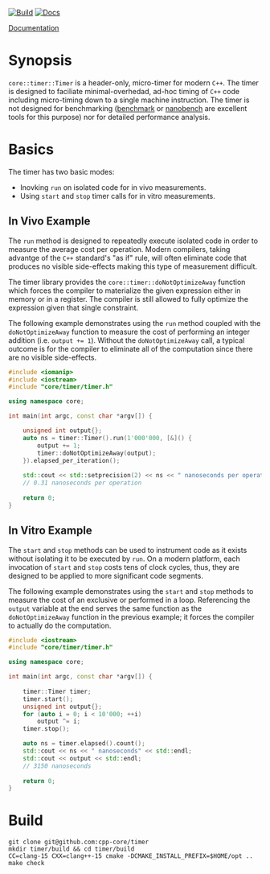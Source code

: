 [![Build](https://github.com/cpp-core/timer/actions/workflows/build.yaml/badge.svg)](https://github.com/cpp-core/timer/actions/workflows/build.yaml) [![Docs](https://github.com/cpp-core/timer/actions/workflows/docs.yaml/badge.svg)](https://github.com/cpp-core/timer/actions/workflows/docs.yaml)

[Documentation](https://cpp-core.github.io/timer/)

# Synopsis
`core::timer::Timer` is a header-only, micro-timer for modern
`C++`. The timer is designed to faciliate minimal-overhedad, ad-hoc
timing of `C++` code including micro-timing down to a single machine
instruction. The timer is not designed for benchmarking
([benchmark](https://github.com/google/benchmark) or
[nanobench](https://github.com/martinus/nanobench) are excellent tools
for this purpose) nor for detailed performance analysis.

# Basics
The timer has two basic modes:
- Inovking `run` on isolated code for in vivo measurements.
- Using `start` and `stop` timer calls for in vitro measurements.

## In Vivo Example
The `run` method is designed to repeatedly execute isolated code in
order to measure the average cost per operation. Modern compilers,
taking advantge of the `C++` standard's "as if" rule, will often
eliminate code that produces no visible side-effects making this type
of measurement difficult.

The timer library provides the `core::timer::doNotOptimizeAway`
function which forces the compiler to materialize the given expression
either in memory or in a register. The compiler is still allowed to
fully optimize the expression given that single constraint.

The following example demonstrates using the `run` method coupled with
the `doNotOptimizeAway` function to measure the cost of performing an
integer addition (i.e. `output += 1`). Without the `doNotOptimizeAway`
call, a typical outcome is for the compiler to eliminate all of the
computation since there are no visible side-effects.

```c++
#include <iomanip>
#include <iostream>
#include "core/timer/timer.h"

using namespace core;

int main(int argc, const char *argv[]) {

    unsigned int output{};
    auto ns = timer::Timer().run(1'000'000, [&]() {
	    output += 1;
	    timer::doNotOptimizeAway(output);
    }).elapsed_per_iteration();
    
    std::cout << std::setprecision(2) << ns << " nanoseconds per operation" << std::endl;
    // 0.31 nanoseconds per operation
	
    return 0;
}
```

## In Vitro Example
The `start` and `stop` methods can be used to instrument code as it
exists without isolating it to be executed by `run`. On a modern
platform, each invocation of `start` and `stop` costs tens of clock
cycles, thus, they are designed to be applied to more significant code
segments.

The following example demonstrates using the `start` and `stop`
methods to measure the cost of an exclusive or performed in a
loop. Referencing the `output` variable at the end serves the same
function as the `doNotOptimizeAway` function in the previous example;
it forces the compiler to actually do the computation.

```c++
#include <iostream>
#include "core/timer/timer.h"

using namespace core;

int main(int argc, const char *argv[]) {
    
    timer::Timer timer;
    timer.start();
    unsigned int output{};
    for (auto i = 0; i < 10'000; ++i)
		output ^= i;
    timer.stop();

    auto ns = timer.elapsed().count();
    std::cout << ns << " nanoseconds" << std::endl;
    std::cout << output << std::endl;
    // 3150 nanoseconds
	
    return 0;
}
```


# Build

    git clone git@github.com:cpp-core/timer
    mkdir timer/build && cd timer/build
    CC=clang-15 CXX=clang++-15 cmake -DCMAKE_INSTALL_PREFIX=$HOME/opt ..
    make check
